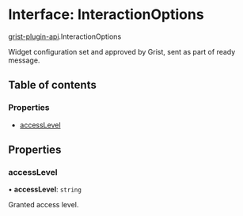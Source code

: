 # Interface: InteractionOptions

[grist-plugin-api](../modules/grist_plugin_api.md).InteractionOptions

Widget configuration set and approved by Grist, sent as part of ready message.

## Table of contents

### Properties

- [accessLevel](grist_plugin_api.interactionoptions.md#accesslevel)

## Properties

### accessLevel

• **accessLevel**: `string`

Granted access level.
